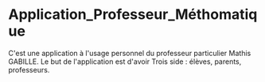 # Application_Professeur_Méthomatique
C'est une application à l'usage personnel du professeur particulier Mathis GABILLE. Le but de l'application est d'avoir Trois side : élèves, parents, professeurs.
